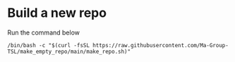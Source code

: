 # Build a new repo


Run the command below

`/bin/bash -c "$(curl -fsSL https://raw.githubusercontent.com/Ma-Group-TSL/make_empty_repo/main/make_repo.sh)"`